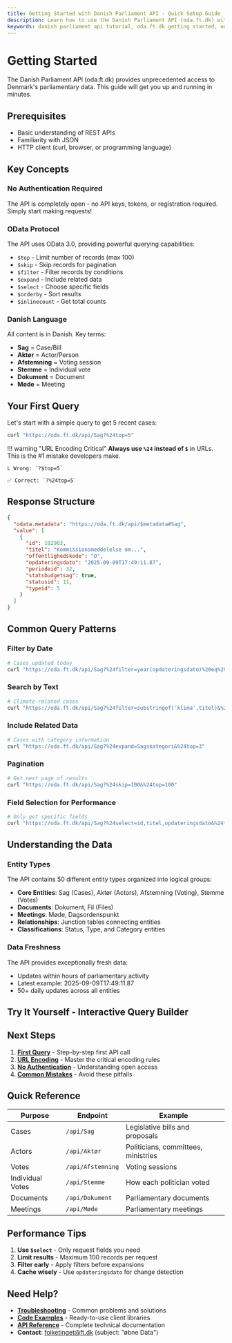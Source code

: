 ```yaml
---
title: Getting Started with Danish Parliament API - Quick Setup Guide
description: Learn how to use the Danish Parliament API (oda.ft.dk) with this comprehensive getting started guide. No authentication required, OData 3.0 protocol, access to 96,538+ cases.
keywords: danish parliament api tutorial, oda.ft.dk getting started, odata api guide, parliamentary data access, no authentication api
---
```


# Getting Started

The Danish Parliament API (oda.ft.dk) provides unprecedented access to Denmark's parliamentary data. This guide will get you up and running in minutes.

## Prerequisites

- Basic understanding of REST APIs
- Familiarity with JSON
- HTTP client (curl, browser, or programming language)

## Key Concepts

### No Authentication Required
The API is completely open - no API keys, tokens, or registration required. Simply start making requests!

### OData Protocol
The API uses OData 3.0, providing powerful querying capabilities:

- `$top` - Limit number of records (max 100)
- `$skip` - Skip records for pagination  
- `$filter` - Filter records by conditions
- `$expand` - Include related data
- `$select` - Choose specific fields
- `$orderby` - Sort results
- `$inlinecount` - Get total counts

### Danish Language
All content is in Danish. Key terms:

- **Sag** = Case/Bill
- **Aktør** = Actor/Person  
- **Afstemning** = Voting session
- **Stemme** = Individual vote
- **Dokument** = Document
- **Møde** = Meeting

## Your First Query

Let's start with a simple query to get 5 recent cases:

```bash
curl "https://oda.ft.dk/api/Sag?%24top=5"
```

!!! warning "URL Encoding Critical"
    **Always use `%24` instead of `$`** in URLs. This is the #1 mistake developers make.
    
    L Wrong: `?$top=5`
    
    ✅ Correct: `?%24top=5`

## Response Structure

```json
{
  "odata.metadata": "https://oda.ft.dk/api/$metadata#Sag",
  "value": [
    {
      "id": 102903,
      "titel": "Kommissionsmeddelelse om...",
      "offentlighedskode": "O",
      "opdateringsdato": "2025-09-09T17:49:11.87",
      "periodeid": 32,
      "statsbudgetsag": true,
      "statusid": 11,
      "typeid": 5
    }
  ]
}
```

## Common Query Patterns

### Filter by Date
```bash
# Cases updated today
curl "https://oda.ft.dk/api/Sag?%24filter=year(opdateringsdato)%20eq%202025&%24top=5"
```

### Search by Text
```bash
# Climate-related cases
curl "https://oda.ft.dk/api/Sag?%24filter=substringof('klima',titel)&%24top=5"
```

### Include Related Data
```bash
# Cases with category information
curl "https://oda.ft.dk/api/Sag?%24expand=Sagskategori&%24top=3"
```

### Pagination
```bash
# Get next page of results
curl "https://oda.ft.dk/api/Sag?%24skip=100&%24top=100"
```

### Field Selection for Performance
```bash
# Only get specific fields
curl "https://oda.ft.dk/api/Sag?%24select=id,titel,opdateringsdato&%24top=5"
```

## Understanding the Data

### Entity Types
The API contains 50 different entity types organized into logical groups:

- **Core Entities**: Sag (Cases), Aktør (Actors), Afstemning (Voting), Stemme (Votes)
- **Documents**: Dokument, Fil (Files)
- **Meetings**: Møde, Dagsordenspunkt
- **Relationships**: Junction tables connecting entities
- **Classifications**: Status, Type, and Category entities

### Data Freshness
The API provides exceptionally fresh data:
- Updates within hours of parliamentary activity
- Latest example: 2025-09-09T17:49:11.87
- 50+ daily updates across all entities

## Try It Yourself - Interactive Query Builder

<div class="query-builder"></div>

## Next Steps

1. **[First Query](first-query.md)** - Step-by-step first API call
2. **[URL Encoding](url-encoding.md)** - Master the critical encoding rules  
3. **[No Authentication](no-auth.md)** - Understanding open access
4. **[Common Mistakes](common-mistakes.md)** - Avoid these pitfalls

## Quick Reference

| Purpose | Endpoint | Example |
|---------|----------|---------|
| Cases | `/api/Sag` | Legislative bills and proposals |
| Actors | `/api/Aktør` | Politicians, committees, ministries |
| Votes | `/api/Afstemning` | Voting sessions |
| Individual Votes | `/api/Stemme` | How each politician voted |
| Documents | `/api/Dokument` | Parliamentary documents |
| Meetings | `/api/Møde` | Parliamentary meetings |

## Performance Tips

1. **Use `$select`** - Only request fields you need
2. **Limit results** - Maximum 100 records per request
3. **Filter early** - Apply filters before expansions
4. **Cache wisely** - Use `opdateringsdato` for change detection

## Need Help?

- **[Troubleshooting](../production/troubleshooting/)** - Common problems and solutions
- **[Code Examples](../code-examples/)** - Ready-to-use client libraries
- **[API Reference](../api-reference/)** - Complete technical documentation
- **Contact**: folketinget@ft.dk (subject: "øbne Data")